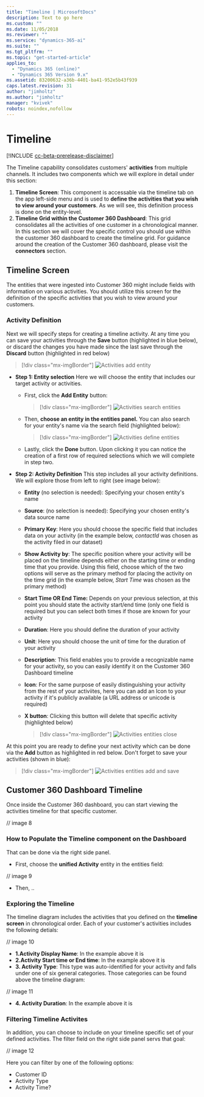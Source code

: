 ```yaml
---
title: "Timeline | MicrosoftDocs"
description: Text to go here
ms.custom: ""
ms.date: 11/05/2018
ms.reviewer: ""
ms.service: "dynamics-365-ai"
ms.suite: ""
ms.tgt_pltfrm: ""
ms.topic: "get-started-article"
applies_to: 
  - "Dynamics 365 (online)"
  - "Dynamics 365 Version 9.x"
ms.assetid: 83200632-a36b-4401-ba41-952e5b43f939
caps.latest.revision: 31
author: "jimholtz"
ms.author: "jimholtz"
manager: "kvivek"
robots: noindex,nofollow
---
```

# Timeline

[!INCLUDE [cc-beta-prerelease-disclaimer](../includes/cc-beta-prerelease-disclaimer.md)]

The Timeline capability consolidates customers' **activities** from multiple channels. It includes two components which we will explore in detail under this section:

1. **Timeline Screen**: This component is accessable via the timeline tab on the app left-side menu and is used to **define the activities that you wish to view around your customers**. As we will see, this definition process is done on the entity-level.
2. **Timeline Grid within the Customer 360 Dashboard**: This grid consolidates all the activities of one customer in a chronological manner. In this section we will cover the specific control you should use within the customer 360 dashboard to create the timeline grid. For guidance around the creation of the Customer 360 dashboard, please visit the **connectors** section.

## Timeline Screen
The entities that were ingested into Customer 360 might include fields with information on various activities. You should utilize this screen for the definition of the specific activities that you wish to view around your customers.

### Activity Definition
Next we will specify steps for creating a timeline activity. At any time you can save your activities through the **Save** button (highlighted in blue below), or discard the changes you have made since the last save through the **Discard** button (highlighted in red below)

> [!div class="mx-imgBorder"] 
> ![](media/activities-add-entity.png "Activities add entity")

- **Step 1: Entity selection**
Here we will choose the entity that includes our target activity or activities.
   - First, click the **Add Entity** button:
 
     > [!div class="mx-imgBorder"] 
     > ![](media/activities-search-entities.png "Activities search entities")

   - Then, **choose an entity in the entities panel.** You can also search for your entity's name via the search field (highlighted below):

     > [!div class="mx-imgBorder"] 
     > ![](media/activities-entities-define.png "Activities define entities")

   - Lastly, click the **Done** button. Upon clicking it you can notice the creation of a first row of required selections which we will complete in step two.
 


  
- **Step 2: Activity Definition**
This step includes all your activity definitions. We will explore those from left to right (see image below):

  - **Entity** (no selection is needed): Specifying your chosen entity's name
  - **Source**: (no selection is needed): Specifying your chosen entity's data source name
  - **Primary Key**: Here you should choose the specific field that includes data on your activity (in the example below, *contactId* was chosen as the activity filed in our dataset)
  - **Show Activity by**: The specific position where your activity will be placed on the timeline depends either on the starting time or ending time that you provide. Using this field, choose which of the two options will serve as the primary method for placing the activity on the time grid (in the example below, *Start Time* was chosen as the primary method)
  - **Start Time OR End Time:** Depends on your previous selection, at this point you should state the activity start/end time (only one field is required but you can select both times if those are known for your activity
  - **Duration**: Here you should define the duration of your activity 
  - **Unit**: Here you should choose the unit of time for the duration of your activity
  - **Description**: This field enables you to provide a recognizable name for your activity, so you can easily identify it on the Customer 360 Dashboard timeline 
  - **Icon**: For the same purpose of easily distinguishing your activity from the rest of your activiites, here you can add an Icon to your activity if it's publicly available (a URL address or unicode is required)
  - **X button**: Clicking this button will delete that specific activity (highlighted below)
  
    > [!div class="mx-imgBorder"] 
    > ![](media/activities-entities-close.png "Activities entities close")
  
At this point you are ready to define your next activity which can be done via the **Add** button as highlighted in red below. Don't forget to save your activities (shown in blue):

> [!div class="mx-imgBorder"] 
> ![](media/activities-add-save-entity.png "Activities entities add and save")

## Customer 360 Dashboard Timeline
Once inside the Customer 360 dashboard, you can start viewing the activities timeline for that specific customer.

// image 8

### How to Populate the Timeline component on the Dashboard
That can be done via the right side panel. 

- First, choose the **unified Activity** entity in the entities field:
    
// image 9

- Then, ..
   
### Exploring the Timeline 
The timeline diagram includes the activities that you defined on the **timeline screen** in chronological order. Each of your customer's activities includes the following detials:

// image 10

- **1.Activity Display Name**: In the example above it is
- **2.Activity Start time or End time**: In the example above it is
- **3. Activity Type**: This type was auto-identified for your activity and falls under one of six general categories. Those categories can be found above the timeline diagram:

// image 11

- **4. Activity Duration**: In the example above it is

### Filtering Timeline Activites
In addition, you can choose to include on your timeline specific set of your defined activities. The filter field on the right side panel servs that goal:

// image 12

Here you can filter by one of the following options:
- Customer ID
- Activity Type
- Activity Time?





 

